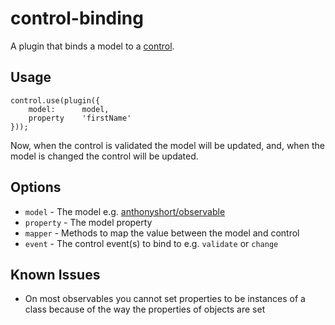 # control-binding

A plugin that binds a model to a [control](https://github.com/nib-health-funds/control).

## Usage

	control.use(plugin({
		model:      model,
		property    'firstName'
	}));

Now, when the control is validated the model will be updated, and, when the model is changed the control will be updated.

## Options

 - `model` - The model e.g. [anthonyshort/observable](https://github.com/anthonyshort/observable)
 - `property` - The model property
 - `mapper` - Methods to map the value between the model and control
 - `event` - The control event(s) to bind to e.g. `validate` or `change`

## Known Issues

 - On most observables you cannot set properties to be instances of a class because of the way the properties of objects are set